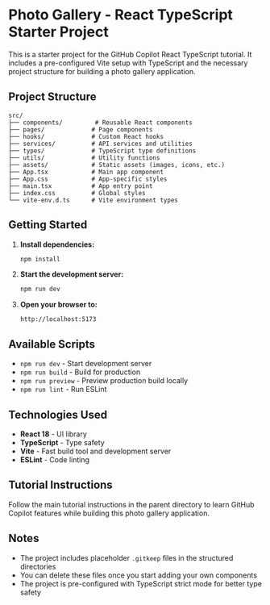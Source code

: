 # Photo Gallery - React TypeScript Starter Project

This is a starter project for the GitHub Copilot React TypeScript tutorial. It includes a pre-configured Vite setup with TypeScript and the necessary project structure for building a photo gallery application.

## Project Structure

```
src/
├── components/         # Reusable React components
├── pages/             # Page components
├── hooks/             # Custom React hooks
├── services/          # API services and utilities
├── types/             # TypeScript type definitions
├── utils/             # Utility functions
├── assets/            # Static assets (images, icons, etc.)
├── App.tsx            # Main app component
├── App.css            # App-specific styles
├── main.tsx           # App entry point
├── index.css          # Global styles
└── vite-env.d.ts      # Vite environment types
```

## Getting Started

1. **Install dependencies:**
   ```bash
   npm install
   ```

2. **Start the development server:**
   ```bash
   npm run dev
   ```

3. **Open your browser to:**
   ```
   http://localhost:5173
   ```

## Available Scripts

- `npm run dev` - Start development server
- `npm run build` - Build for production
- `npm run preview` - Preview production build locally
- `npm run lint` - Run ESLint

## Technologies Used

- **React 18** - UI library
- **TypeScript** - Type safety
- **Vite** - Fast build tool and development server
- **ESLint** - Code linting

## Tutorial Instructions

Follow the main tutorial instructions in the parent directory to learn GitHub Copilot features while building this photo gallery application.

## Notes

- The project includes placeholder `.gitkeep` files in the structured directories
- You can delete these files once you start adding your own components
- The project is pre-configured with TypeScript strict mode for better type safety
